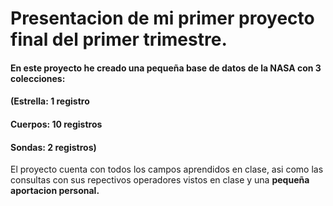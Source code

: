 # Presentacion de mi primer proyecto final del primer trimestre.
#### En este proyecto he creado una pequeña base de datos de la NASA con 3 colecciones:
#### (Estrella: 1 registro
#### Cuerpos: 10 registros
#### Sondas: 2 registros)
El proyecto cuenta con todos los campos aprendidos en clase, asi como las consultas con sus repectivos operadores vistos en clase
y una **pequeña aportacion personal.**
